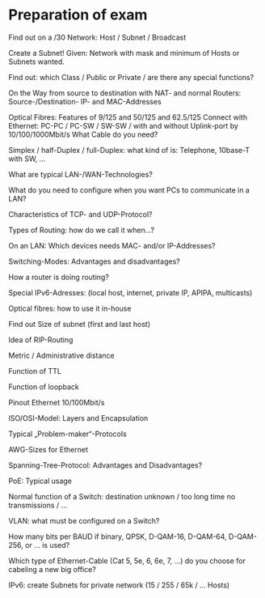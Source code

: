 # Preparation of exam

Find out on a /30 Network: Host / Subnet / Broadcast

Create a Subnet! Given: Network with mask and minimum of Hosts or Subnets wanted.

Find out: which Class / Public or Private / are there any special functions?

On the Way from source to destination with NAT- and normal Routers: Source-/Destination- IP- and MAC-Addresses

Optical Fibres: Features of 9/125 and 50/125 and 62.5/125
Connect with Ethernet: PC-PC / PC-SW / SW-SW / with and without Uplink-port by 10/100/1000Mbit/s What Cable do you need?

Simplex / half-Duplex / full-Duplex: what kind of is: Telephone, 10base-T with SW, …

What are typical LAN-/WAN-Technologies?

What do you need to configure when you want PCs to communicate in a LAN?

Characteristics of TCP- and UDP-Protocol?

Types of Routing: how do we call it when…?

On an LAN: Which devices needs MAC- and/or IP-Addresses?

Switching-Modes: Advantages and disadvantages?

How a router is doing routing?

Special IPv6-Adresses: (local host, internet, private IP, APIPA, multicasts)

Optical fibres: how to use it in-house

Find out Size of subnet (first and last host)

Idea of RIP-Routing

Metric / Administrative distance

Function of TTL

Function of loopback

Pinout Ethernet 10/100Mbit/s

ISO/OSI-Model: Layers and Encapsulation

Typical „Problem-maker“-Protocols

AWG-Sizes for Ethernet

Spanning-Tree-Protocol: Advantages and Disadvantages?

PoE: Typical usage

Normal function of a Switch: destination unknown / too long time no transmissions / …

VLAN: what must be configured on a Switch?

How many bits per BAUD if binary, QPSK, D-QAM-16, D-QAM-64, D-QAM-256, or … is used?

Which type of Ethernet-Cable (Cat 5, 5e, 6, 6e, 7, …) do you choose for cabeling a new big office?

IPv6: create Subnets for private network (15 / 255 / 65k / … Hosts)
